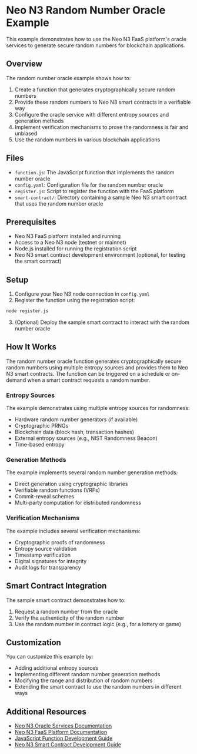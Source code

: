 # Neo N3 Random Number Oracle Example

This example demonstrates how to use the Neo N3 FaaS platform's oracle services to generate secure random numbers for blockchain applications.

## Overview

The random number oracle example shows how to:

1. Create a function that generates cryptographically secure random numbers
2. Provide these random numbers to Neo N3 smart contracts in a verifiable way
3. Configure the oracle service with different entropy sources and generation methods
4. Implement verification mechanisms to prove the randomness is fair and unbiased
5. Use the random numbers in various blockchain applications

## Files

- `function.js`: The JavaScript function that implements the random number oracle
- `config.yaml`: Configuration file for the random number oracle
- `register.js`: Script to register the function with the FaaS platform
- `smart-contract/`: Directory containing a sample Neo N3 smart contract that uses the random number oracle

## Prerequisites

- Neo N3 FaaS platform installed and running
- Access to a Neo N3 node (testnet or mainnet)
- Node.js installed for running the registration script
- Neo N3 smart contract development environment (optional, for testing the smart contract)

## Setup

1. Configure your Neo N3 node connection in `config.yaml`
2. Register the function using the registration script:

```bash
node register.js
```

3. (Optional) Deploy the sample smart contract to interact with the random number oracle

## How It Works

The random number oracle function generates cryptographically secure random numbers using multiple entropy sources and provides them to Neo N3 smart contracts. The function can be triggered on a schedule or on-demand when a smart contract requests a random number.

### Entropy Sources

The example demonstrates using multiple entropy sources for randomness:

- Hardware random number generators (if available)
- Cryptographic PRNGs
- Blockchain data (block hash, transaction hashes)
- External entropy sources (e.g., NIST Randomness Beacon)
- Time-based entropy

### Generation Methods

The example implements several random number generation methods:

- Direct generation using cryptographic libraries
- Verifiable random functions (VRFs)
- Commit-reveal schemes
- Multi-party computation for distributed randomness

### Verification Mechanisms

The example includes several verification mechanisms:

- Cryptographic proofs of randomness
- Entropy source validation
- Timestamp verification
- Digital signatures for integrity
- Audit logs for transparency

## Smart Contract Integration

The sample smart contract demonstrates how to:

1. Request a random number from the oracle
2. Verify the authenticity of the random number
3. Use the random number in contract logic (e.g., for a lottery or game)

## Customization

You can customize this example by:

- Adding additional entropy sources
- Implementing different random number generation methods
- Modifying the range and distribution of random numbers
- Extending the smart contract to use the random numbers in different ways

## Additional Resources

- [Neo N3 Oracle Services Documentation](../../docs/neo-n3/components/oracle-services.md)
- [Neo N3 FaaS Platform Documentation](../../docs/neo-n3/README.md)
- [JavaScript Function Development Guide](../../docs/neo-n3/guides/function-development.md)
- [Neo N3 Smart Contract Development Guide](https://docs.neo.org/docs/en-us/develop/write/basics.html)
